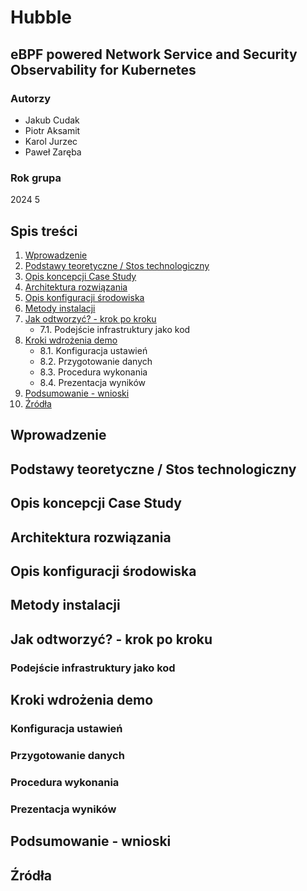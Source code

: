 # Hubble
## eBPF powered Network Service and Security Observability for Kubernetes

### Autorzy
- Jakub Cudak
- Piotr Aksamit
- Karol Jurzec
- Paweł Zaręba

### Rok grupa
2024 5

## Spis treści
1. [Wprowadzenie](#wprowadzenie)
2. [Podstawy teoretyczne / Stos technologiczny](#podstawy-teoretyczne--stos-technologiczny)
3. [Opis koncepcji Case Study](#opis-koncepcji-case-study)
4. [Architektura rozwiązania](#architektura-rozwiązania)
5. [Opis konfiguracji środowiska](#opis-konfiguracji-środowiska)
6. [Metody instalacji](#metody-instalacji)
7. [Jak odtworzyć? - krok po kroku](#jak-odtworzyć---krok-po-kroku)
    - 7.1. Podejście infrastruktury jako kod
8. [Kroki wdrożenia demo](#kroki-wdrożenia-demo)
    - 8.1. Konfiguracja ustawień
    - 8.2. Przygotowanie danych
    - 8.3. Procedura wykonania
    - 8.4. Prezentacja wyników
9. [Podsumowanie - wnioski](#podsumowanie---wnioski)
10. [Źródła](#źródła)

## Wprowadzenie

## Podstawy teoretyczne / Stos technologiczny

## Opis koncepcji Case Study

## Architektura rozwiązania

## Opis konfiguracji środowiska

## Metody instalacji

## Jak odtworzyć? - krok po kroku
### Podejście infrastruktury jako kod

## Kroki wdrożenia demo
### Konfiguracja ustawień
### Przygotowanie danych
### Procedura wykonania
### Prezentacja wyników

## Podsumowanie - wnioski

## Źródła
